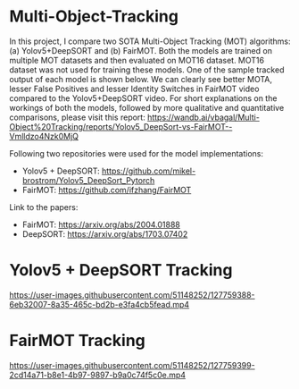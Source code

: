 


# Multi-Object-Tracking
In this project, I compare two SOTA Multi-Object Tracking (MOT) algorithms: (a) Yolov5+DeepSORT and (b) FairMOT. Both the models are trained on multiple MOT datasets and then evaluated on MOT16 dataset. MOT16 dataset was not used for training these models. One of the sample tracked output of each model is shown below. We can clearly see better MOTA, lesser False Positives and lesser Identity Switches in FairMOT video compared to the Yolov5+DeepSORT video. For short explanations on the workings of both the models, followed by more qualitative and quantitative comparisons, please visit this report: https://wandb.ai/vbagal/Multi-Object%20Tracking/reports/Yolov5_DeepSort-vs-FairMOT--Vmlldzo4Nzk0MjQ

Following two repositories were used for the model implementations:
- Yolov5 + DeepSORT: https://github.com/mikel-brostrom/Yolov5_DeepSort_Pytorch
- FairMOT: https://github.com/ifzhang/FairMOT

Link to the papers:
- FairMOT: https://arxiv.org/abs/2004.01888
- DeepSORT: https://arxiv.org/abs/1703.07402

# Yolov5 + DeepSORT Tracking
https://user-images.githubusercontent.com/51148252/127759388-6eb32007-8a35-465c-bd2b-e3fa4cb5fead.mp4

# FairMOT Tracking
https://user-images.githubusercontent.com/51148252/127759399-2cd14a71-b8e1-4b97-9897-b9a0c74f5c0e.mp4

